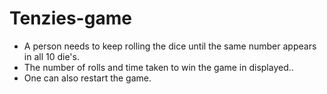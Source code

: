 # Tenzies-game
* A person needs to keep rolling the dice until the same number appears in all 10 die's.
* The number of rolls and time taken to win the game in displayed..
* One can also restart the game.
